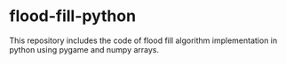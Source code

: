 # flood-fill-python
This repository includes the code of flood fill algorithm implementation in python using pygame and numpy arrays.
